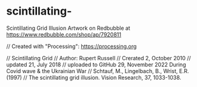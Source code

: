 # scintillating-
Scintillating Grid Illusion
Artwork on Redbubble at https://www.redbubble.com/shop/ap/7920811

// Created with "Processing": https://processing.org

// Scintillating Grid
// Author: Rupert Russell
// Crerated 2, October 2010
// updated 21, July 2018
// uploaded to GitHub 29, November 2022 During Covid wave & the Ukrainian War
// Schtauf, M., Lingelbach, B., Wrist, E.R. (1997)
// The scintillating grid illusion. Vision Research, 37, 1033-1038.
 

